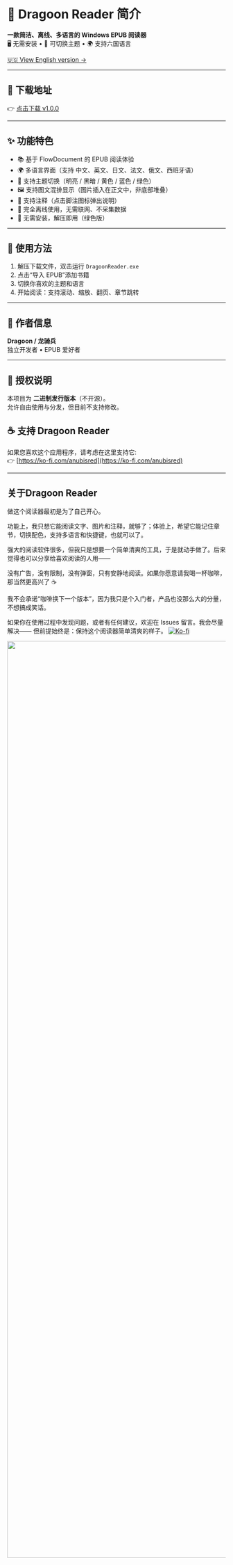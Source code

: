 # 📘 Dragoon Reader 简介

**一款简洁、离线、多语言的 Windows EPUB 阅读器**  
🖥️ 无需安装 • 🎨 可切换主题 • 🌍 支持六国语言

[🇺🇸 View English version →](./README.md)

---

## 🔽 下载地址

👉 [点击下载 v1.0.0](https://github.com/anubisred253/DragoonReader/releases/tag/v1.0.0)

---

## ✨ 功能特色

- 📚 基于 FlowDocument 的 EPUB 阅读体验
- 🌍 多语言界面（支持 中文、英文、日文、法文、俄文、西班牙语）
- 🎨 支持主题切换（明亮 / 黑暗 / 黄色 / 蓝色 / 绿色）
- 🖼️ 支持图文混排显示（图片插入在正文中，非底部堆叠）
- 💬 支持注释（点击脚注图标弹出说明）
- 💾 完全离线使用，无需联网、不采集数据
- 🧩 无需安装，解压即用（绿色版）

---

## 📂 使用方法

1. 解压下载文件，双击运行 `DragoonReader.exe`
2. 点击“导入 EPUB”添加书籍
3. 切换你喜欢的主题和语言
4. 开始阅读：支持滚动、缩放、翻页、章节跳转

---

## 👤 作者信息

**Dragoon / 龙骑兵**  
独立开发者 • EPUB 爱好者

---

## 📃 授权说明

本项目为 **二进制发行版本**（不开源）。  
允许自由使用与分发，但目前不支持修改。

## ☕ 支持 Dragoon Reader

如果您喜欢这个应用程序，请考虑在这里支持它:  
👉 [https://ko-fi.com/anubisred](https://ko-fi.com/anubisred)

---

## 关于Dragoon Reader

做这个阅读器最初是为了自己开心。

功能上，我只想它能阅读文字、图片和注释，就够了；体验上，希望它能记住章节，切换配色，支持多语言和快捷键，也就可以了。

强大的阅读软件很多，但我只是想要一个简单清爽的工具，于是就动手做了。后来觉得也可以分享给喜欢阅读的人用——

没有广告，没有限制，没有弹窗，只有安静地阅读。如果你愿意请我喝一杯咖啡，那当然更高兴了 ☕

我不会承诺“咖啡换下一个版本”，因为我只是个入门者，产品也没那么大的分量，不想搞成笑话。

如果你在使用过程中发现问题，或者有任何建议，欢迎在 Issues 留言。我会尽量解决——
但前提始终是：保持这个阅读器简单清爽的样子。
[![Ko-fi](https://ko-fi.com/img/githubbutton_sm.svg)](https://ko-fi.com/anubisred)


<img width="1929" height="2109" src="https://github.com/user-attachments/assets/350aff4d-859f-4ff5-9834-c692ad6e5bdf" />
